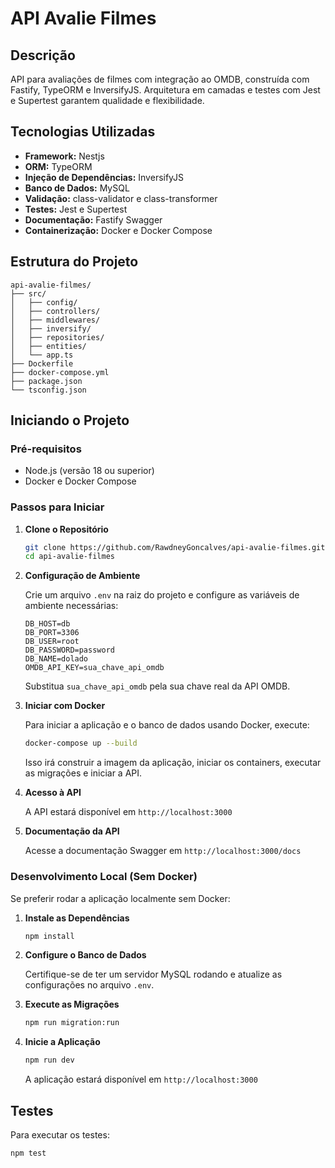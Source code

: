 # API Avalie Filmes

## Descrição

API para avaliações de filmes com integração ao OMDB, construída com Fastify, TypeORM e InversifyJS. Arquitetura em camadas e testes com Jest e Supertest garantem qualidade e flexibilidade.

## Tecnologias Utilizadas

- **Framework:** Nestjs
- **ORM:** TypeORM
- **Injeção de Dependências:** InversifyJS
- **Banco de Dados:** MySQL
- **Validação:** class-validator e class-transformer
- **Testes:** Jest e Supertest
- **Documentação:** Fastify Swagger
- **Containerização:** Docker e Docker Compose

## Estrutura do Projeto

```
api-avalie-filmes/
├── src/
│   ├── config/
│   ├── controllers/
│   ├── middlewares/
│   ├── inversify/
│   ├── repositories/
│   ├── entities/
│   └── app.ts
├── Dockerfile
├── docker-compose.yml
├── package.json
└── tsconfig.json
```

## Iniciando o Projeto

### Pré-requisitos

- Node.js (versão 18 ou superior)
- Docker e Docker Compose

### Passos para Iniciar

1. **Clone o Repositório**

   ```bash
   git clone https://github.com/RawdneyGoncalves/api-avalie-filmes.git
   cd api-avalie-filmes
   ```

2. **Configuração de Ambiente**

   Crie um arquivo `.env` na raiz do projeto e configure as variáveis de ambiente necessárias:

   ```
   DB_HOST=db
   DB_PORT=3306
   DB_USER=root
   DB_PASSWORD=password
   DB_NAME=dolado
   OMDB_API_KEY=sua_chave_api_omdb
   ```

   Substitua `sua_chave_api_omdb` pela sua chave real da API OMDB.

3. **Iniciar com Docker**

   Para iniciar a aplicação e o banco de dados usando Docker, execute:

   ```bash
   docker-compose up --build
   ```

   Isso irá construir a imagem da aplicação, iniciar os containers, executar as migrações e iniciar a API.

4. **Acesso à API**

   A API estará disponível em `http://localhost:3000`

5. **Documentação da API**

   Acesse a documentação Swagger em `http://localhost:3000/docs`

### Desenvolvimento Local (Sem Docker)

Se preferir rodar a aplicação localmente sem Docker:

1. **Instale as Dependências**

   ```bash
   npm install
   ```

2. **Configure o Banco de Dados**

   Certifique-se de ter um servidor MySQL rodando e atualize as configurações no arquivo `.env`.

3. **Execute as Migrações**

   ```bash
   npm run migration:run
   ```

4. **Inicie a Aplicação**

   ```bash
   npm run dev
   ```

   A aplicação estará disponível em `http://localhost:3000`

## Testes

Para executar os testes:

```bash
npm test
```
